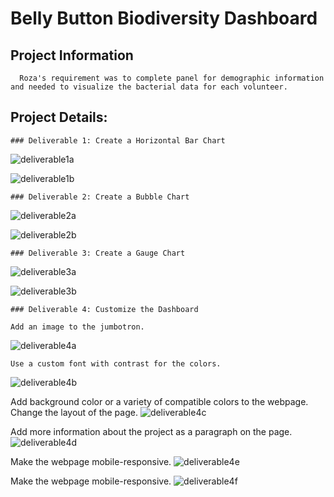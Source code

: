 # Belly Button Biodiversity Dashboard 
  ## Project Information 
      Roza's requirement was to complete panel for demographic information and needed to visualize the bacterial data for each volunteer.  

  ## Project Details:
    ### Deliverable 1: Create a Horizontal Bar Chart
    
  ![deliverable1a](static/images/deliverable1a.PNG)

  ![deliverable1b](static/images/deliverable1b.PNG)

    ### Deliverable 2: Create a Bubble Chart

   ![deliverable2a](static/images/deliverable2a.PNG)

   ![deliverable2b](static/images/deliverable2b.PNG)

    ### Deliverable 3: Create a Gauge Chart

   ![deliverable3a](static/images/deliverable3a.PNG)

   ![deliverable3b](static/images/deliverable3b.PNG)

    ### Deliverable 4: Customize the Dashboard
    
    Add an image to the jumbotron.
   ![deliverable4a](static/images/deliverable4a.PNG)

    Use a custom font with contrast for the colors.
   ![deliverable4b](static/images/deliverable4b.PNG)
   
   Add background color or a variety of compatible colors to the webpage.
   Change the layout of the page.
   ![deliverable4c](static/images/deliverable4c.PNG)

   Add more information about the project as a paragraph on the page.
   ![deliverable4d](static/images/deliverable4d.PNG)
   
   Make the webpage mobile-responsive.
   ![deliverable4e](static/images/deliverable4e.PNG)

   Make the webpage mobile-responsive.
   ![deliverable4f](static/images/deliverable4f.PNG)

    
    
     
    


